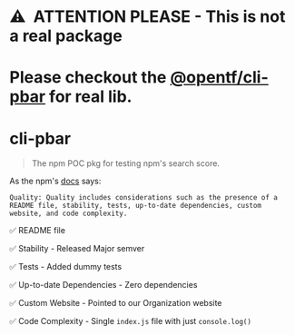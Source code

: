 # ⚠️ &nbsp;ATTENTION PLEASE - This is not a real package

# Please checkout the [@opentf/cli-pbar](https://www.npmjs.com/package/@opentf/cli-pbar) for real lib.

# cli-pbar

> The npm POC pkg for testing npm's search score.

As the npm's [docs](https://docs.npmjs.com/searching-for-and-choosing-packages-to-download#package-search-rank-criteria) says:

`Quality: Quality includes considerations such as the presence of a README file, stability, tests, up-to-date dependencies, custom website, and code complexity.`

✅ README file

✅ Stability - Released Major semver

✅ Tests - Added dummy tests

✅ Up-to-date Dependencies - Zero dependencies

✅ Custom Website - Pointed to our Organization website

✅ Code Complexity - Single `index.js` file with just `console.log()`